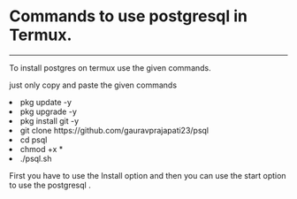 <h1>Commands to use postgresql in Termux.</h1>
<hr>
<p> To install postgres on termux use the given commands. </p>
<p> just only copy and paste the given commands </p>

<li>pkg update -y
<li>pkg upgrade -y
<li>pkg install git -y 
<li>git clone https://github.com/gauravprajapati23/psql
<li>cd psql
<li>chmod +x *
<li>./psql.sh

<br>
<p>First you have to use the Install option and then you can use the start option to use the postgresql .</p>
